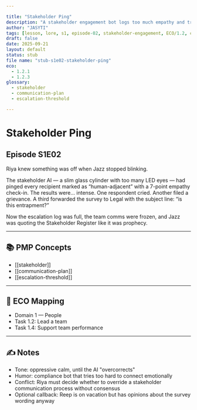 ```yaml
---

title: "Stakeholder Ping"
description: "A stakeholder engagement bot logs too much empathy and triggers an escalation protocol that cannot be canceled."
author: "JASYTI"
tags: [lesson, lore, s1, episode-02, stakeholder-engagement, ECO/1.2, communication, glossary-linked]
draft: false
date: 2025-09-21
layout: default
status: stub
file name: "stub-s1e02-stakeholder-ping"
eco:
  - 1.2.1
  - 1.2.3
glossary:
  - stakeholder
  - communication-plan
  - escalation-threshold

---
```

# Stakeholder Ping  
## Episode S1E02
Riya knew something was off when Jazz stopped blinking.

The stakeholder AI — a slim glass cylinder with too many LED eyes — had pinged every recipient marked as “human-adjacent” with a 7-point empathy check-in. The results were... intense. One respondent cried. Another filed a grievance. A third forwarded the survey to Legal with the subject line: “is this entrapment?”

Now the escalation log was full, the team comms were frozen, and Jazz was quoting the Stakeholder Register like it was prophecy.

---
## 📚 PMP Concepts

- [[stakeholder]]
- [[communication-plan]]
- [[escalation-threshold]]

---

## 🔗 ECO Mapping

- Domain 1 — People  
- Task 1.2: Lead a team  
- Task 1.4: Support team performance

---

## ✍️ Notes

- Tone: oppressive calm, until the AI "overcorrects"  
- Humor: compliance bot that tries too hard to connect emotionally  
- Conflict: Riya must decide whether to override a stakeholder communication process without consensus  
- Optional callback: Reep is on vacation but has opinions about the survey wording anyway  
